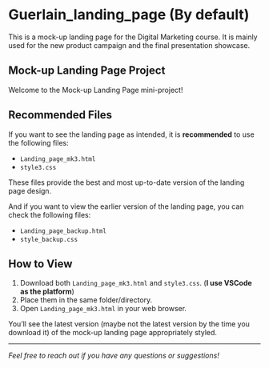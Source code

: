 # Guerlain_landing_page (By default)

This is a mock-up landing page for the Digital Marketing course. It is mainly used for the new product campaign and the final presentation showcase.

## Mock-up Landing Page Project

Welcome to the Mock-up Landing Page mini-project!

## Recommended Files

If you want to see the landing page as intended, it is **recommended** to use the following files:

- `Landing_page_mk3.html`
- `style3.css`

These files provide the best and most up-to-date version of the landing page design.

And if you want to view the earlier version of the landing page, you can check the following files:

- `Landing_page_backup.html`
- `style_backup.css`

## How to View

1. Download both `Landing_page_mk3.html` and `style3.css`. (**I use VSCode as the platform**)
2. Place them in the same folder/directory.
3. Open `Landing_page_mk3.html` in your web browser.

You’ll see the latest version (maybe not the latest version by the time you download it) of the mock-up landing page appropriately styled.

---

*Feel free to reach out if you have any questions or suggestions!*
